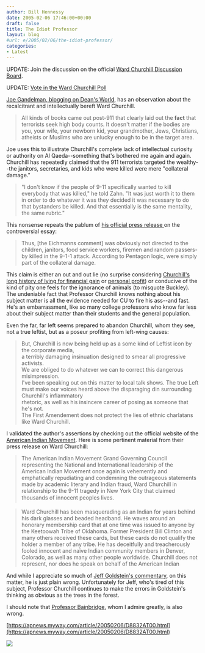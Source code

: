 ```yaml
---
author: Bill Hennessy
date: 2005-02-06 17:46:00+00:00
draft: false
title: The Idiot Professor
layout: blog
#url: e/2005/02/06/the-idiot-professor/
categories:
- Latest
---
```


UPDATE: Join the discussion on the official [Ward Churchill Discussion Board](https://blog.billhennessy.com/forums/24/ShowForum.aspx).




UPDATE: [Vote in the Ward Churchill Poll](https://blog.billhennessy.com/forums/1005/ShowPost.aspx)




[Joe Gandelman, blogging on Dean's World](https://www.deanesmay.com/posts/1107707559.shtml), has an observation about the recalcitrant and intellectually bereft Ward Churchill.




> 

> 
> All kinds of books came out post-911 that clearly laid out the **fact** that terrorists seek high body counts. It doesn't matter if the bodies are you, your wife, your newborn kid, your grandmother, Jews, Christians, atheists or Muslims who are unlucky enough to be in the target area. 
> 
> 




Joe uses this to illustrate Churchill's complete lack of intellectual curiosity or authority on Al Qaeda--something that's bothered me again and again. Churchill has repeatedly claimed that the 911 terrorists targeted the wealthy--the janitors, secretaries, and kids who were killed were mere "collateral damage."




> 

> 
> "I don't know if the people of 9-11 specifically wanted to kill everybody that was killed," he told Zahn. "It was just worth it to them in order to do whatever it was they decided it was necessary to do that bystanders be killed. And that essentially is the same mentality, the same rubric."
> 
> 




This nonsense repeats the pablum of [his official press release ](https://www.colorado.edu/EthnicStudies/press_releases/ward_churchill_013105.html)on the controversial essay:




> 

> 
> Thus, [the Eichmanns comment] was obviously not directed to the children, janitors, food service workers, firemen and random passers-by killed in the 9-1-1 attack. According to Pentagon logic, were simply part of the collateral damage.
> 
> 




This claim is either an out and out lie (no surprise considering [Churchill's long history of lying for financial gain](https://www.rockymountainnews.com/drmn/local/article/0,1299,DRMN_15_3519179,00.html) or [personal profit](https://colorado.indymedia.org/newswire/display/10083/index.php)) or conducive of the kind of pity one feels for the ignorance of animals (to misquote Buckley). The undeniable fact that Professor Churchill knows nothing about his subject matter is all the evidence needed for CU to fire his ass--and fast. He's an embarrassment, like so many college professors who know far less about their subject matter than their students and the general population.




Even the far, far left seems prepared to abandon Churchill, whom they see, not a true leftist, but as a poseur profiting from left-wing causes:




> 

> 
> But, Churchill is now being held up as a some kind of Leftist icon by the corporate media,   
a terribly damaging insinuation designed to smear all progressive activists.   
We are obliged to do whatever we can to correct this dangerous misimpression.   
I've been speaking out on this matter to local talk shows. The true Left   
must make our voices heard above the disparaging din surrounding Churchill's inflammatory   
rhetoric, as well as his insincere career of posing as someone that he's not.   
The First Amendement does not protect the lies of ethnic charlatans like Ward Churchill.   

> 
> 




I validated the author's assertions by checking out the official website of the [American Indian Movement](https://www.aimovement.org/moipr/churchill05.html). Here is some pertinent material from their press release on Ward Churchill:




> 

> 
> The American Indian Movement Grand Governing Council representing the National and International leadership of the American Indian Movement once again is vehemently and emphatically repudiating and condemning the outrageous statements made by academic literary and Indian fraud, Ward Churchill in relationship to the 9-11 tragedy in New York City that claimed thousands of innocent peoples lives. 
> 
> 

> 
> Ward Churchill has been masquerading as an Indian for years behind his dark glasses and beaded headband. He waves around an honorary membership card that at one time was issued to anyone by the Keetoowah Tribe of Oklahoma. Former President Bill Clinton and many others received these cards, but these cards do not qualify the holder a member of any tribe. He has deceitfully and treacherously fooled innocent and naïve Indian community members in Denver, Colorado, as well as many other people worldwide. Churchill does not represent, nor does he speak on behalf of the American Indian
> 
> 




And while I appreciate so much of [Jeff Goldstein's commentary](https://www.celluloid-wisdom.com/pw/index.php?/weblog/entry/17843), on this matter, he is just plain wrong. Unfortunately for Jeff, who's tired of this subject, Professor Churchill continues to make the errors in Goldstein's thinking as obvious as the trees in the forest. 




I should note that [Professor Bainbridge](https://www.professorbainbridge.com/2005/02/voltaire_and_wa.html), whom I admire greatly, is also wrong.




[https://apnews.myway.com/article/20050206/D8832AT00.html](https://apnews.myway.com/article/20050206/D8832AT00.html)







![](https://blog.billhennessy.com/aggbug.aspx?PostID=1002)

